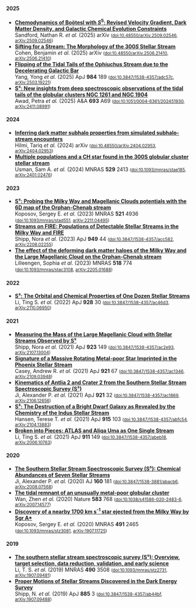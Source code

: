 
#### 2025

* [**Chemodynamics of BoötesI with $S^{5}$: Revised Velocity Gradient, Dark Matter Density, and Galactic Chemical Evolution Constraints**](https://ui.adsabs.harvard.edu/abs/2025arXiv250902546S)<br/>Sandford, Nathan R. *et al.* (2025) arXiv   <small>([doi:10.48550/arXiv.2509.02546](https://doi.org/10.48550/arXiv.2509.02546), [arXiv:2509.02546](https://arxiv.org/abs/arXiv:2509.02546))</small>
* [**Sifting for a Stream: The Morphology of the $300S$ Stellar Stream**](https://ui.adsabs.harvard.edu/abs/2025arXiv250621410C)<br/>Cohen, Benjamin *et al.* (2025) arXiv   <small>([doi:10.48550/arXiv.2506.21410](https://doi.org/10.48550/arXiv.2506.21410), [arXiv:2506.21410](https://arxiv.org/abs/arXiv:2506.21410))</small>
* [**Flipping of the Tidal Tails of the Ophiuchus Stream due to the Decelerating Galactic Bar**](https://ui.adsabs.harvard.edu/abs/2025ApJ...984..189Y)<br/>Yang, Yong *et al.* (2025) ApJ **984** 189 <small>([doi:10.3847/1538-4357/adc57c](https://doi.org/10.3847/1538-4357/adc57c), [arXiv:2503.19221](https://arxiv.org/abs/arXiv:2503.19221))</small>
* [**S⁵: New insights from deep spectroscopic observations of the tidal tails of the globular clusters NGC 1261 and NGC 1904**](https://ui.adsabs.harvard.edu/abs/2025A%26A...693A..69A)<br/>Awad, Petra *et al.* (2025) A&A **693** A69 <small>([doi:10.1051/0004-6361/202451930](https://doi.org/10.1051/0004-6361/202451930), [arXiv:2411.08991](https://arxiv.org/abs/arXiv:2411.08991))</small>

#### 2024

* [**Inferring dark matter subhalo properties from simulated subhalo-stream encounters**](https://ui.adsabs.harvard.edu/abs/2024arXiv240402953H)<br/>Hilmi, Tariq *et al.* (2024) arXiv   <small>([doi:10.48550/arXiv.2404.02953](https://doi.org/10.48550/arXiv.2404.02953), [arXiv:2404.02953](https://arxiv.org/abs/arXiv:2404.02953))</small>
* [**Multiple populations and a CH star found in the 300S globular cluster stellar stream**](https://ui.adsabs.harvard.edu/abs/2024MNRAS.529.2413U)<br/>Usman, Sam A. *et al.* (2024) MNRAS **529** 2413 <small>([doi:10.1093/mnras/stae185](https://doi.org/10.1093/mnras/stae185), [arXiv:2401.02476](https://arxiv.org/abs/arXiv:2401.02476))</small>

#### 2023

* [**S⁵: Probing the Milky Way and Magellanic Clouds potentials with the 6D map of the Orphan-Chenab stream**](https://ui.adsabs.harvard.edu/abs/2023MNRAS.521.4936K)<br/>Koposov, Sergey E. *et al.* (2023) MNRAS **521** 4936 <small>([doi:10.1093/mnras/stad551](https://doi.org/10.1093/mnras/stad551), [arXiv:2211.04495](https://arxiv.org/abs/arXiv:2211.04495))</small>
* [**Streams on FIRE: Populations of Detectable Stellar Streams in the Milky Way and FIRE**](https://ui.adsabs.harvard.edu/abs/2023ApJ...949...44S)<br/>Shipp, Nora *et al.* (2023) ApJ **949** 44 <small>([doi:10.3847/1538-4357/acc582](https://doi.org/10.3847/1538-4357/acc582), [arXiv:2208.02255](https://arxiv.org/abs/arXiv:2208.02255))</small>
* [**The effect of the deforming dark matter haloes of the Milky Way and the Large Magellanic Cloud on the Orphan-Chenab stream**](https://ui.adsabs.harvard.edu/abs/2023MNRAS.518..774L)<br/>Lilleengen, Sophia *et al.* (2023) MNRAS **518** 774 <small>([doi:10.1093/mnras/stac3108](https://doi.org/10.1093/mnras/stac3108), [arXiv:2205.01688](https://arxiv.org/abs/arXiv:2205.01688))</small>

#### 2022

* [**S⁵: The Orbital and Chemical Properties of One Dozen Stellar Streams**](https://ui.adsabs.harvard.edu/abs/2022ApJ...928...30L)<br/>Li, Ting S. *et al.* (2022) ApJ **928** 30 <small>([doi:10.3847/1538-4357/ac46d3](https://doi.org/10.3847/1538-4357/ac46d3), [arXiv:2110.06950](https://arxiv.org/abs/arXiv:2110.06950))</small>

#### 2021

* [**Measuring the Mass of the Large Magellanic Cloud with Stellar Streams Observed by S⁵**](https://ui.adsabs.harvard.edu/abs/2021ApJ...923..149S)<br/>Shipp, Nora *et al.* (2021) ApJ **923** 149 <small>([doi:10.3847/1538-4357/ac2e93](https://doi.org/10.3847/1538-4357/ac2e93), [arXiv:2107.13004](https://arxiv.org/abs/arXiv:2107.13004))</small>
* [**Signature of a Massive Rotating Metal-poor Star Imprinted in the Phoenix Stellar Stream**](https://ui.adsabs.harvard.edu/abs/2021ApJ...921...67C)<br/>Casey, Andrew R. *et al.* (2021) ApJ **921** 67 <small>([doi:10.3847/1538-4357/ac1346](https://doi.org/10.3847/1538-4357/ac1346), [arXiv:2109.03948](https://arxiv.org/abs/arXiv:2109.03948))</small>
* [**Kinematics of Antlia 2 and Crater 2 from the Southern Stellar Stream Spectroscopic Survey (S⁵)**](https://ui.adsabs.harvard.edu/abs/2021ApJ...921...32J)<br/>Ji, Alexander P. *et al.* (2021) ApJ **921** 32 <small>([doi:10.3847/1538-4357/ac1869](https://doi.org/10.3847/1538-4357/ac1869), [arXiv:2106.12656](https://arxiv.org/abs/arXiv:2106.12656))</small>
* [**S⁵: The Destruction of a Bright Dwarf Galaxy as Revealed by the Chemistry of the Indus Stellar Stream**](https://ui.adsabs.harvard.edu/abs/2021ApJ...915..103H)<br/>Hansen, Terese T. *et al.* (2021) ApJ **915** 103 <small>([doi:10.3847/1538-4357/abfc54](https://doi.org/10.3847/1538-4357/abfc54), [arXiv:2104.13883](https://arxiv.org/abs/arXiv:2104.13883))</small>
* [**Broken into Pieces: ATLAS and Aliqa Uma as One Single Stream**](https://ui.adsabs.harvard.edu/abs/2021ApJ...911..149L)<br/>Li, Ting S. *et al.* (2021) ApJ **911** 149 <small>([doi:10.3847/1538-4357/abeb18](https://doi.org/10.3847/1538-4357/abeb18), [arXiv:2006.10763](https://arxiv.org/abs/arXiv:2006.10763))</small>

#### 2020

* [**The Southern Stellar Stream Spectroscopic Survey (S⁵): Chemical Abundances of Seven Stellar Streams**](https://ui.adsabs.harvard.edu/abs/2020AJ....160..181J)<br/>Ji, Alexander P. *et al.* (2020) AJ **160** 181 <small>([doi:10.3847/1538-3881/abacb6](https://doi.org/10.3847/1538-3881/abacb6), [arXiv:2008.07568](https://arxiv.org/abs/arXiv:2008.07568))</small>
* [**The tidal remnant of an unusually metal-poor globular cluster**](https://ui.adsabs.harvard.edu/abs/2020Natur.583..768W)<br/>Wan, Zhen *et al.* (2020) Nature **583** 768 <small>([doi:10.1038/s41586-020-2483-6](https://doi.org/10.1038/s41586-020-2483-6), [arXiv:2007.14577](https://arxiv.org/abs/arXiv:2007.14577))</small>
* [**Discovery of a nearby 1700 km s<SUP>-1</SUP> star ejected from the Milky Way by Sgr A\***](https://ui.adsabs.harvard.edu/abs/2020MNRAS.491.2465K)<br/>Koposov, Sergey E. *et al.* (2020) MNRAS **491** 2465 <small>([doi:10.1093/mnras/stz3081](https://doi.org/10.1093/mnras/stz3081), [arXiv:1907.11725](https://arxiv.org/abs/arXiv:1907.11725))</small>

#### 2019

* [**The southern stellar stream spectroscopic survey (S⁵): Overview, target selection, data reduction, validation, and early science**](https://ui.adsabs.harvard.edu/abs/2019MNRAS.490.3508L)<br/>Li, T. S. *et al.* (2019) MNRAS **490** 3508 <small>([doi:10.1093/mnras/stz2731](https://doi.org/10.1093/mnras/stz2731), [arXiv:1907.09481](https://arxiv.org/abs/arXiv:1907.09481))</small>
* [**Proper Motions of Stellar Streams Discovered in the Dark Energy Survey**](https://ui.adsabs.harvard.edu/abs/2019ApJ...885....3S)<br/>Shipp, N. *et al.* (2019) ApJ **885** 3 <small>([doi:10.3847/1538-4357/ab44bf](https://doi.org/10.3847/1538-4357/ab44bf), [arXiv:1907.09488](https://arxiv.org/abs/arXiv:1907.09488))</small>
